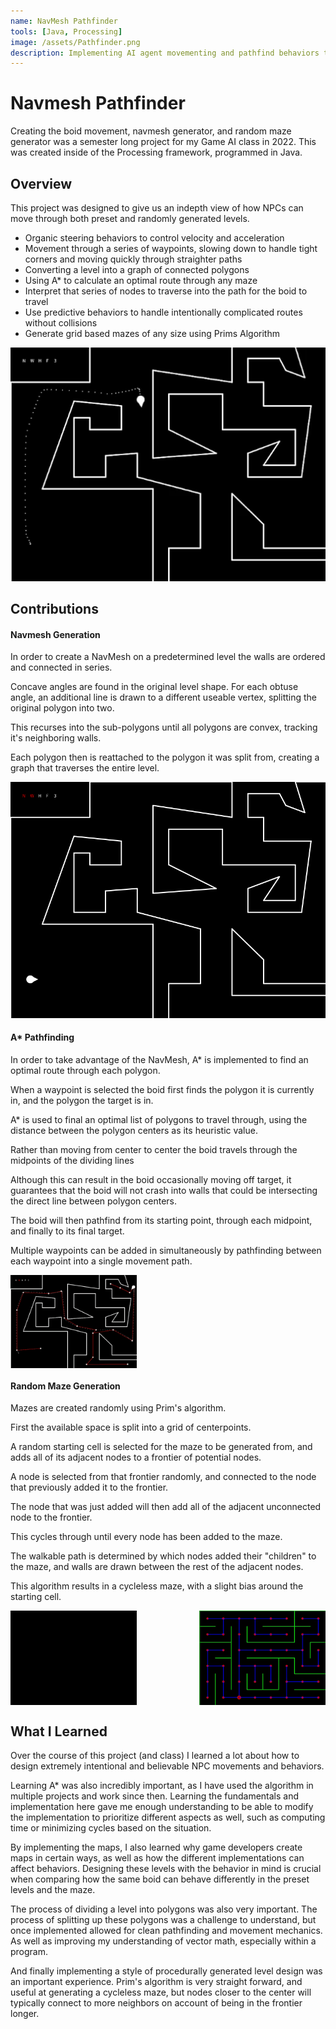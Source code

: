```yaml
---
name: NavMesh Pathfinder
tools: [Java, Processing]
image: /assets/Pathfinder.png
description: Implementing AI agent movementing and pathfind behaviors through randomly generated mazes
---
```


# Navmesh Pathfinder

Creating the boid movement, navmesh generator, and random maze generator was a semester long project for my Game AI class in 2022. This was created inside of the Processing framework, programmed in Java.

## Overview
This project was designed to give us an indepth view of how NPCs can move through both preset and randomly generated levels.
* Organic steering behaviors to control velocity and acceleration
* Movement through a series of waypoints, slowing down to handle tight corners and moving quickly through straighter paths
* Converting a level into a graph of connected polygons
* Using A* to calculate an optimal route through any maze 
* Interpret that series of nodes to traverse into the path for the boid to travel
* Use predictive behaviors to handle intentionally complicated routes without collisions
* Generate grid based mazes of any size using Prims Algorithm

![Functionality](/assets/Navmesh/MazeNoExtra.gif)

## Contributions

#### Navmesh Generation

In order to create a NavMesh on a predetermined level the walls are ordered and connected in series.

Concave angles are found in the original level shape. For each obtuse angle, an additional line is drawn to a different useable vertex, splitting the original polygon into two.

This recurses into the sub-polygons until all polygons are convex, tracking it's neighboring walls.

Each polygon then is reattached to the polygon it was split from, creating a graph that traverses the entire level.

![Creating Navmesh](/assets/Navmesh/CreatingNavmesh.gif)

#### A* Pathfinding

In order to take advantage of the NavMesh, A* is implemented to find an optimal route through each polygon.

When a waypoint is selected the boid first finds the polygon it is currently in, and the polygon the target is in.

A* is used to final an optimal list of polygons to travel through, using the distance between the polygon centers as its heuristic value.

Rather than moving from center to center the boid travels through the midpoints of the dividing lines

Although this can result in the boid occasionally moving off target, it guarantees that the boid will not crash into walls that could be intersecting the direct line between polygon centers.

The boid will then pathfind from its starting point, through each midpoint, and finally to its final target.

Multiple waypoints can be added in simultaneously by pathfinding between each waypoint into a single movement path.

<div style="display: flex; justify-content: space-between;">
    <img src="/assets/Navmesh/MazeAllExtra.gif" alt="Creating Maze GIF" width="40%">
</div>

#### Random Maze Generation
Mazes are created randomly using Prim's algorithm.

First the available space is split into a grid of centerpoints.

A random starting cell is selected for the maze to be generated from, and adds all of its adjacent nodes to a frontier of potential nodes.

A node is selected from that frontier randomly, and connected to the node that previously added it to the frontier.

The node that was just added will then add all of the adjacent unconnected node to the frontier.

This cycles through until every node has been added to the maze.

The walkable path is determined by which nodes added their "children" to the maze, and walls are drawn between the rest of the adjacent nodes.

This algorithm results in a cycleless maze, with a slight bias around the starting cell.

<div style="display: flex; justify-content: space-between;">
    <img src="/assets/Navmesh/CreatingMaze.gif" alt="Creating Maze GIF" width="40%">
    <img src="/assets/Navmesh/RandomMazes.gif" alt="Random Mazes GIF" width="40%">
</div>

## What I Learned

Over the course of this project (and class) I learned a lot about how to design extremely intentional and believable NPC movements and behaviors.

Learning A* was also incredibly important, as I have used the algorithm in multiple projects and work since then. Learning the fundamentals and implementation here gave me enough understanding to be able to modify the implementation to prioritize different aspects as well, such as computing time or minimizing cycles based on the situation.

By implementing the maps, I also learned why game developers create maps in certain ways, as well as how the different implementations can affect behaviors. Designing these levels with the behavior in mind is crucial when comparing how the same boid can behave differently in the preset levels and the maze. 

The process of dividing a level into polygons was also very important. The process of splitting up these polygons was a challenge to understand, but once implemented allowed for clean pathfinding and movement mechanics. As well as improving my understanding of vector math, especially within a program.

And finally implementing a style of procedurally generated level design was an important experience. Prim's algorithm is very straight forward, and useful at generating a cycleless maze, but nodes closer to the center will typically connect to more neighbors on account of being in the frontier longer. 